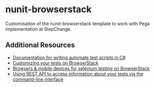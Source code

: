 # nunit-browserstack

Customisaiton of the nunit-browserstack template to work with Pega implementation at StepChange.

## Additional Resources
* [Documentation for writing automate test scripts in C#](https://www.browserstack.com/automate/c-sharp)
* [Customizing your tests on BrowserStack](https://www.browserstack.com/automate/capabilities)
* [Browsers & mobile devices for selenium testing on BrowserStack](https://www.browserstack.com/list-of-browsers-and-platforms?product=automate)
* [Using REST API to access information about your tests via the command-line interface](https://www.browserstack.com/automate/rest-api)
